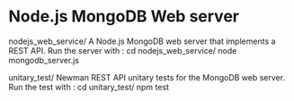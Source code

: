 # Node.js MongoDB Web server

nodejs_web_service/
A Node.js MongoDB web server that implements a REST API.
Run the server with :
cd nodejs_web_service/
node mongodb_server.js

unitary_test/
Newman REST API unitary tests for the MongoDB web server.
Run the test with :
cd unitary_test/
npm test
